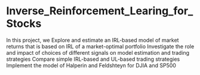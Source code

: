 # Inverse_Reinforcement_Learing_for_Stocks
In this project, we
Explore and estimate an IRL-based model of market returns that is based on IRL of a market-optimal portfolio
Investigate the role and impact of choices of different signals on model estimation and trading strategies
Compare simple IRL-based and UL-based trading strategies
Implement the model of Halperin and Feldshteyn for DJIA and SP500
